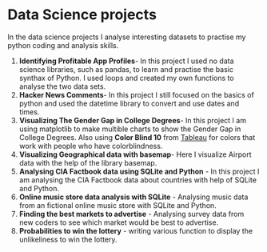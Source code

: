 # Data Science projects

In the data science projects I analyse interesting datasets to practise my python coding and analysis skills.

1. **Identifying Profitable App Profiles**- In this project I used no data science libraries, such as pandas, to learn and practise the basic synthax of Python. I used loops and created my own functions to analyse the two data sets. 
2. **Hacker News Comments**- In this project I still focused on the basics of python and used the datetime library to convert and use dates and times.
3. **Visualizing The Gender Gap in College Degrees**- In this project I am using matplotlib to make multible charts to show the Gender Gap in College Degrees. Also using **Color Blind 10** from [Tableau](http://tableaufriction.blogspot.com/2012/11/finally-you-can-use-tableau-data-colors.html) for colors that work with people who have colorblindness. 
4. **Visualizing Geographical data with basemap**- Here I visualize Airport data with the help of the library basemap.
5. **Analysing CIA Factbook data using SQLite and Python** - In this project I am analysing the CIA Factbook data about countries with help of SQLite and Python.
6. **Online music store data analysis with SQLite** - Analysing music data from an fictional online music store with SQLite and Python. 
7. **Finding the best markets to advertise** - Analysing survey data from new coders to see which market would be best to advertise.
8. **Probabilities to win the lottery** - writing various function to display the unlikeliness to win the lottery.



